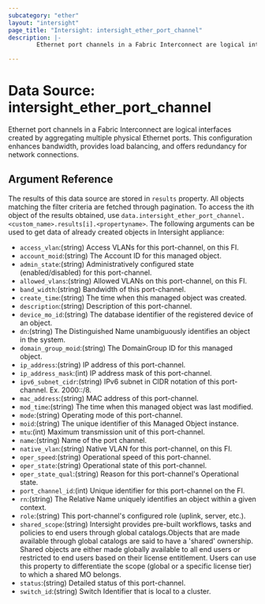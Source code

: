```yaml
---
subcategory: "ether"
layout: "intersight"
page_title: "Intersight: intersight_ether_port_channel"
description: |-
        Ethernet port channels in a Fabric Interconnect are logical interfaces created by aggregating multiple physical Ethernet ports. This configuration enhances bandwidth, provides load balancing, and offers redundancy for network connections.

---
```


# Data Source: intersight_ether_port_channel
Ethernet port channels in a Fabric Interconnect are logical interfaces created by aggregating multiple physical Ethernet ports. This configuration enhances bandwidth, provides load balancing, and offers redundancy for network connections.
## Argument Reference
The results of this data source are stored in `results` property.
All objects matching the filter criteria are fetched through pagination.
To access the ith object of the results obtained, use `data.intersight_ether_port_channel.<custom_name>.results[i].<propertyname>`.
The following arguments can be used to get data of already created objects in Intersight appliance:
* `access_vlan`:(string) Access VLANs for this port-channel, on this FI. 
* `account_moid`:(string) The Account ID for this managed object. 
* `admin_state`:(string) Administratively configured state (enabled/disabled) for this port-channel. 
* `allowed_vlans`:(string) Allowed VLANs on this port-channel, on this FI. 
* `band_width`:(string) Bandwidth of this port-channel. 
* `create_time`:(string) The time when this managed object was created. 
* `description`:(string) Description of this port-channel. 
* `device_mo_id`:(string) The database identifier of the registered device of an object. 
* `dn`:(string) The Distinguished Name unambiguously identifies an object in the system. 
* `domain_group_moid`:(string) The DomainGroup ID for this managed object. 
* `ip_address`:(string) IP address of this port-channel. 
* `ip_address_mask`:(int) IP address mask of this port-channel. 
* `ipv6_subnet_cidr`:(string) IPv6 subnet in CIDR notation of this port-channel. Ex. 2000::/8. 
* `mac_address`:(string) MAC address of this port-channel. 
* `mod_time`:(string) The time when this managed object was last modified. 
* `mode`:(string) Operating mode of this port-channel. 
* `moid`:(string) The unique identifier of this Managed Object instance. 
* `mtu`:(int) Maximum transmission unit of this port-channel. 
* `name`:(string) Name of the port channel. 
* `native_vlan`:(string) Native VLAN for this port-channel, on this FI. 
* `oper_speed`:(string) Operational speed of this port-channel. 
* `oper_state`:(string) Operational state of this port-channel. 
* `oper_state_qual`:(string) Reason for this port-channel's Operational state. 
* `port_channel_id`:(int) Unique identifier for this port-channel on the FI. 
* `rn`:(string) The Relative Name uniquely identifies an object within a given context. 
* `role`:(string) This port-channel's configured role (uplink, server, etc.). 
* `shared_scope`:(string) Intersight provides pre-built workflows, tasks and policies to end users through global catalogs.Objects that are made available through global catalogs are said to have a 'shared' ownership. Shared objects are either made globally available to all end users or restricted to end users based on their license entitlement. Users can use this property to differentiate the scope (global or a specific license tier) to which a shared MO belongs. 
* `status`:(string) Detailed status of this port-channel. 
* `switch_id`:(string) Switch Identifier that is local to a cluster. 
 
